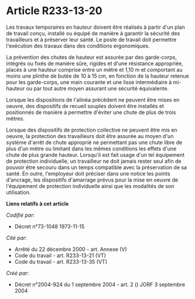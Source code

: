 # Article R233-13-20

Les travaux temporaires en hauteur doivent être réalisés à partir d'un plan de travail conçu, installé ou équipé de manière à
garantir la sécurité des travailleurs et à préserver leur santé. Le poste de travail doit permettre l'exécution des travaux
dans des conditions ergonomiques.

La prévention des chutes de hauteur est assurée par des garde-corps, intégrés ou fixés de manière sûre, rigides et d'une
résistance appropriée, placés à une hauteur comprise entre un mètre et 1,10 m et comportant au moins une plinthe de butée de
10 à 15 cm, en fonction de la hauteur retenue pour les garde-corps, une main courante et une lisse intermédiaire à mi-hauteur
ou par tout autre moyen assurant une sécurité équivalente.

Lorsque les dispositions de l'alinéa précédent ne peuvent être mises en oeuvre, des dispositifs de recueil souples doivent
être installés et positionnés de manière à permettre d'éviter une chute de plus de trois mètres.

Lorsque des dispositifs de protection collective ne peuvent être mis en oeuvre, la protection des travailleurs doit être
assurée au moyen d'un système d'arrêt de chute approprié ne permettant pas une chute libre de plus d'un mètre ou limitant
dans les mêmes conditions les effets d'une chute de plus grande hauteur. Lorsqu'il est fait usage d'un tel équipement de
protection individuelle, un travailleur ne doit jamais rester seul afin de pouvoir être secouru dans un temps compatible avec
la préservation de sa santé. En outre, l'employeur doit préciser dans une notice les points d'ancrage, les dispositifs
d'amarrage prévus pour la mise en oeuvre de l'équipement de protection individuelle ainsi que les modalités de son
utilisation.

**Liens relatifs à cet article**

_Codifié par_:

  - Décret n°73-1048 1973-11-15

_Cité par_:

  - Arrêté du 22 décembre 2000 - art. Annexe (V)
  - Code du travail - art. R233-13-21 (VT)
  - Code du travail - art. R233-13-35 (VT)

_Créé par_:

  - Décret n°2004-924 du 1 septembre 2004 - art. 2 () JORF 3 septembre 2004
